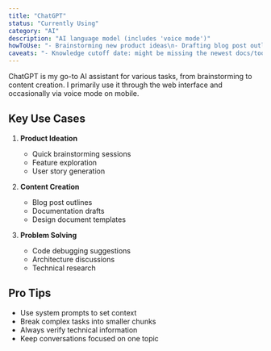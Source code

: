 ```yaml
---
title: "ChatGPT"
status: "Currently Using"
category: "AI"
description: "AI language model (includes 'voice mode')"
howToUse: "- Brainstorming new product ideas\n- Drafting blog post outlines & initial copy\n- Generating design docs"
caveats: "- Knowledge cutoff date: might be missing the newest docs/tools\n- Requires human editing to refine text"
---
```


ChatGPT is my go-to AI assistant for various tasks, from brainstorming to content creation. I primarily use it through the web interface and occasionally via voice mode on mobile.

## Key Use Cases

1. **Product Ideation**
   - Quick brainstorming sessions
   - Feature exploration
   - User story generation

2. **Content Creation**
   - Blog post outlines
   - Documentation drafts
   - Design document templates

3. **Problem Solving**
   - Code debugging suggestions
   - Architecture discussions
   - Technical research

## Pro Tips

- Use system prompts to set context
- Break complex tasks into smaller chunks
- Always verify technical information
- Keep conversations focused on one topic 